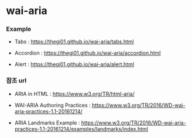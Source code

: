 # wai-aria

### Example

  - Tabs : https://thegi01.github.io/wai-aria/tabs.html

  - Accordion : https://thegi01.github.io/wai-aria/accordion.html

  - Alert : https://thegi01.github.io/wai-aria/alert.html


### 참조 url

 - ARIA in HTML : 
    https://www.w3.org/TR/html-aria/

 - WAI-ARIA Authoring Practices : 
    https://www.w3.org/TR/2016/WD-wai-aria-practices-1.1-20161214/
  
 - ARIA Landmarks Example : 
    https://www.w3.org/TR/2016/WD-wai-aria-practices-1.1-20161214/examples/landmarks/index.html


 
  

